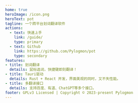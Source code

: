 ```yaml
---
home: true
heroImage: /icon.png
heroText: pot
tagline: 一个跨平台划词翻译软件
actions:
  - text: 快速上手
    link: /guide/
    type: primary
  - text: Github
    link: https://github.com/Pylogmon/pot
    type: secondary
features:
- title: 划词翻译
  details: 鼠标选词，快捷键即刻翻译！
- title: Tauri驱动
  details: Rust + React 开发，界面美观的同时，又不失性能。
- title: 多翻译接口
  details: 支持百度、有道、ChatGPT等多个接口。
footer: GPLv3 Licensed | Copyright © 2023-present Pylogmon
---
```

